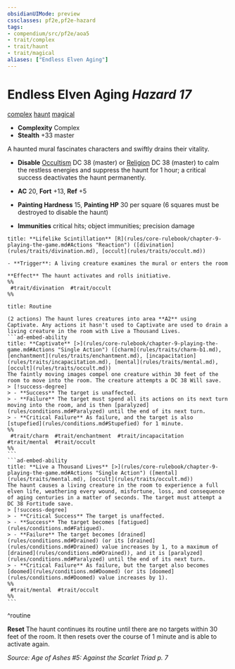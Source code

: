 ```yaml
---
obsidianUIMode: preview
cssclasses: pf2e,pf2e-hazard
tags:
- compendium/src/pf2e/aoa5
- trait/complex
- trait/haunt
- trait/magical
aliases: ["Endless Elven Aging"]
---
```

# Endless Elven Aging *Hazard 17*  
[complex](rules/traits/complex.md "Complex Hazard Trait")  [haunt](rules/traits/haunt.md "Haunt Hazard Trait")  [magical](rules/traits/magical.md "Magical Item Trait")  

- **Complexity** Complex
- **Stealth** +33 master  

A haunted mural fascinates characters and swiftly drains their vitality.

- **Disable** [Occultism](compendium/skills.md#Occultism) DC 38 (master) or [Religion](compendium/skills.md#Religion) DC 38 (master) to calm the restless energies and suppress the haunt for 1 hour; a critical success deactivates the haunt permanently.  

- **AC** 20, **Fort** +13, **Ref** +5
- **Painting Hardness** 15, **Painting HP** 30 per square (6 squares must be destroyed to disable the haunt)
- **Immunities** critical hits; object immunities; precision damage

```ad-embed-ability
title: **Lifelike Scintillation** [R](rules/core-rulebook/chapter-9-playing-the-game.md#Actions "Reaction") ([divination](rules/traits/divination.md), [occult](rules/traits/occult.md))

- **Trigger**: A living creature examines the mural or enters the room

**Effect** The haunt activates and rolls initiative.  
%%
 #trait/divination  #trait/occult 
%%
```

````ad-pf2-summary
title: Routine

(2 actions) The haunt lures creatures into area **A2** using Captivate. Any actions it hasn't used to Captivate are used to drain a living creature in the room with Live a Thousand Lives.
```ad-embed-ability
title: **Captivate** [>](rules/core-rulebook/chapter-9-playing-the-game.md#Actions "Single Action") ([charm](rules/traits/charm-b1.md), [enchantment](rules/traits/enchantment.md), [incapacitation](rules/traits/incapacitation.md), [mental](rules/traits/mental.md), [occult](rules/traits/occult.md))
The faintly moving images compel one creature within 30 feet of the room to move into the room. The creature attempts a DC 38 Will save.
> [!success-degree] 
> - **Success** The target is unaffected.
> - **Failure** The target must spend all its actions on its next turn moving into the room, and is then [paralyzed](rules/conditions.md#Paralyzed) until the end of its next turn.
> - **Critical Failure** As failure, and the target is also [stupefied](rules/conditions.md#Stupefied) for 1 minute.  
%%
 #trait/charm  #trait/enchantment  #trait/incapacitation  #trait/mental  #trait/occult 
%%
```
```ad-embed-ability
title: **Live a Thousand Lives** [>](rules/core-rulebook/chapter-9-playing-the-game.md#Actions "Single Action") ([mental](rules/traits/mental.md), [occult](rules/traits/occult.md))
The haunt causes a living creature in the room to experience a full elven life, weathering every wound, misfortune, loss, and consequence of aging centuries in a matter of seconds. The target must attempt a DC 38 Fortitude save.
> [!success-degree] 
> - **Critical Success** The target is unaffected.
> - **Success** The target becomes [fatigued](rules/conditions.md#Fatigued).
> - **Failure** The target becomes [drained](rules/conditions.md#Drained) (or its [drained](rules/conditions.md#Drained) value increases by 1, to a maximum of [drained](rules/conditions.md#Drained)), and it is [paralyzed](rules/conditions.md#Paralyzed) until the end of its next turn.
> - **Critical Failure** As failure, but the target also becomes [doomed](rules/conditions.md#Doomed) (or its [doomed](rules/conditions.md#Doomed) value increases by 1).  
%%
 #trait/mental  #trait/occult 
%%
```
````
^routine

**Reset** The haunt continues its routine until there are no targets within 30 feet of the room. It then resets over the course of 1 minute and is able to activate again.  

*Source: Age of Ashes #5: Against the Scarlet Triad p. 7*